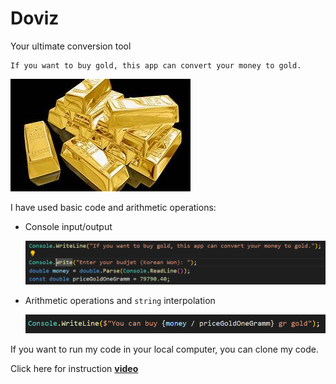 # Doviz

Your ultimate conversion tool

    If you want to buy gold, this app can convert your money to gold.

![Alt text](./Assets/image.png)

I have used basic code and arithmetic operations:

* Console input/output

    ![Alt text](./Assets/image-1.png)

* Arithmetic operations and `string` interpolation

    ![Alt text](./Assets/image-2.png)

If you want to run my code in your local computer, you can clone my code.

Click here for instruction **[video](https://www.loom.com/share/9cebefe04b8b40f0bb6c48f87f58ad59?sid=d2569b47-887d-4227-bc0b-4884d6b52b16)**